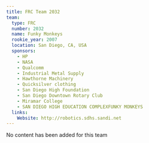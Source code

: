 ```yaml
---
title: FRC Team 2032
team:
  type: FRC
  number: 2032
  name: Funky Monkeys
  rookie_year: 2007
  location: San Diego, CA, USA
  sponsors:
    - HP
    - NASA
    - Qualcomm
    - Industrial Metal Supply
    - Hawthorne Machinery
    - Quicksilver clothing
    - San Diego High Foundation
    - San Diego Downtown Rotary Club
    - Miramar College
    - SAN DIEGO HIGH EDUCATION COMPLEXFUNKY MONKEYS
  links:
    Website: http://robotics.sdhs.sandi.net
---
```

No content has been added for this team